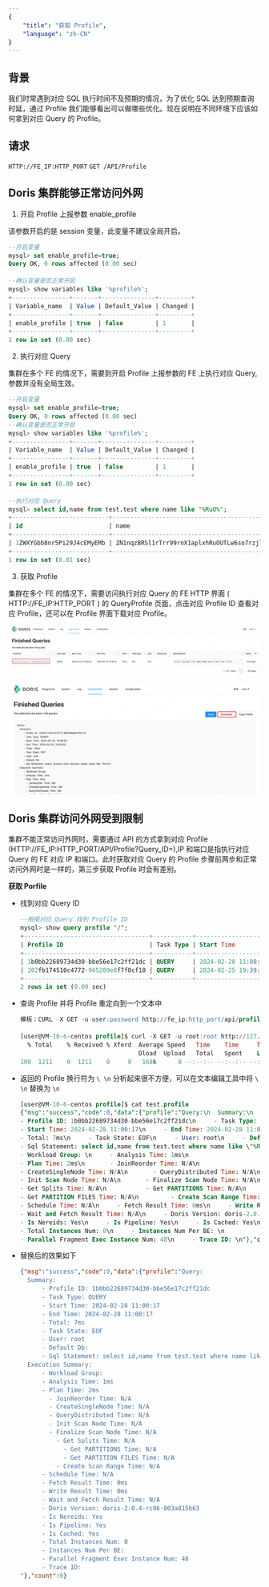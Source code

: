```yaml
---
{
    "title": "获取 Profile",
    "language": "zh-CN"
}
---
```


<!-- 
Licensed to the Apache Software Foundation (ASF) under one
or more contributor license agreements.  See the NOTICE file
distributed with this work for additional information
regarding copyright ownership.  The ASF licenses this file
to you under the Apache License, Version 2.0 (the
"License"); you may not use this file except in compliance
with the License.  You may obtain a copy of the License at
  http://www.apache.org/licenses/LICENSE-2.0
Unless required by applicable law or agreed to in writing,
software distributed under the License is distributed on an
"AS IS" BASIS, WITHOUT WARRANTIES OR CONDITIONS OF ANY
KIND, either express or implied.  See the License for the
specific language governing permissions and limitations
under the License.
-->


## 背景

我们时常遇到对应 SQL 执行时间不及预期的情况，为了优化 SQL 达到预期查询时延，通过 Profile 我们能够看出可以做哪些优化。现在说明在不同环境下应该如何拿到对应 Query 的 Profile。

## 请求

`HTTP://FE_IP:HTTP_PORT`
`GET /API/Profile`


## Doris 集群能够正常访问外网

1. 开启 Profile 上报参数 enable_profile

  该参数开启的是 session 变量，此变量不建议全局开启。

  ```sql
  --开启变量
  mysql> set enable_profile=true;
  Query OK, 0 rows affected (0.00 sec)
  
  --确认变量是否正常开启
  mysql> show variables like '%profile%';
  +----------------+-------+---------------+---------+
  | Variable_name  | Value | Default_Value | Changed |
  +----------------+-------+---------------+---------+
  | enable_profile | true  | false         | 1       |
  +----------------+-------+---------------+---------+
  1 row in set (0.00 sec)
  ```

2. 执行对应 Query

  集群在多个 FE 的情况下，需要到开启 Profile 上报参数的 FE 上执行对应 Query, 参数并没有全局生效。

  ```sql
  --开启变量
  mysql> set enable_profile=true;
  Query OK, 0 rows affected (0.00 sec)
  --确认变量是否正常开启
  mysql> show variables like '%profile%';
  +----------------+-------+---------------+---------+
  | Variable_name  | Value | Default_Value | Changed |
  +----------------+-------+---------------+---------+
  | enable_profile | true  | false         | 1       |
  +----------------+-------+---------------+---------+
  1 row in set (0.00 sec)
  
  --执行对应 Query
  mysql> select id,name from test.test where name like "%RuO%";
  +---------------------------+-----------------------------------------------------------------------------------------------------------------------------+
  | id                        | name                                                                                                                        |
  +---------------------------+-----------------------------------------------------------------------------------------------------------------------------+
  | 1ZWXYGbb8nr5Pi29J4cEMyEMb | ZN1nqzBRSl1rTrr99rnX1aplxhRuOUTLw6so7rzjlRQ317gTPxh0dHljmrARDJjH7FjRkJW9c7YuUBmWikq7eNgmFKJPreWirDrGrFzUYH4eP6kDtSA3UTnNIIj |
  +---------------------------+-----------------------------------------------------------------------------------------------------------------------------+
  1 row in set (0.01 sec)
  ```

3. 获取 Profile

  集群在多个 FE 的情况下，需要访问执行对应 Query 的 FE HTTP 界面 ( HTTP://FE_IP:HTTP_PORT ) 的 QueryProfile 页面，点击对应 Profile ID 查看对应 Profile，还可以在 Profile 界面下载对应 Profile。

  ![profile1.png](/images/profile1.png)
  
  ![profile2.png](/images/profile2.png)

## Doris 集群访问外网受到限制

集群不能正常访问外网时，需要通过 API 的方式拿到对应 Profile (HTTP://FE_IP:HTTP_PORT/API/Profile?Query_ID=),IP 和端口是指执行对应 Query 的 FE 对应 IP 和端口。此时获取对应 Query 的 Profile 步骤前两步和正常访问外网时是一样的，第三步获取 Profile 时会有差别。

**获取 Porfile**

- 找到对应 Query ID

  ```sql
  --根据对应 Query 找到 Profile ID
  mysql> show query profile "/";
  +-----------------------------------+-----------+---------------------+---------------------+-------+------------+------+------------+---------------+
  | Profile ID                        | Task Type | Start Time          | End Time            | Total | Task State | User | Default Db | Sql Statement |
  +-----------------------------------+-----------+---------------------+---------------------+-------+------------+------+------------+---------------+
  | 1b0bb22689734d30-bbe56e17c2ff21dc | QUERY     | 2024-02-28 11:00:17 | 2024-02-28 11:00:17 | 7ms   | EOF        | root |            | select id,name from test.test where name like "%RuO%" |
  | 202fb174510c4772-965289e8f7f0cf10 | QUERY     | 2024-02-25 19:39:20 | 2024-02-25 19:39:20 | 19ms  | EOF        | root |            | select id,name from test.test where name like "%KJ%"  |
  +-----------------------------------+-----------+---------------------+---------------------+-------+------------+------+------------+---------------+
  2 rows in set (0.00 sec)
  ```

- 查询 Profile 并将 Profile 重定向到一个文本中

    ```sql
    模板：CURL -X GET -u user:password http://fe_ip:http_port/api/profile?query_id=1b0bb22689734d30-bbe56e17c2ff21dc > test.profile
    
    [user@VM-10-6-centos profile]$ curl -X GET -u root:root http://127.0.0.1:8030/api/profile?query_id=1b0bb22689734d30-bbe56e17c2ff21dc > test.profile
      % Total    % Received % Xferd  Average Speed   Time    Time     Time  Current
                                     Dload  Upload   Total   Spent    Left  Speed
    100  1211    0  1211    0     0   168k      0 --:--:-- --:--:-- --:--:--  168k
    ```

- 返回的 Profile 换行符为 `\ \n` 分析起来很不方便，可以在文本编辑工具中将 `\ \n` 替换为 `\n`

  ```sql
  [user@VM-10-6-centos profile]$ cat test.profile
  {"msg":"success","code":0,"data":{"profile":"Query:\n  Summary:\n     
  - Profile ID: 1b0bb22689734d30-bbe56e17c2ff21dc\n     - Task Type: QUERY\n     
  - Start Time: 2024-02-28 11:00:17\n     - End Time: 2024-02-28 11:00:17\n     
  - Total: 7ms\n     - Task State: EOF\n     - User: root\n     - Default Db: \n     
  - Sql Statement: select id,name from test.test where name like \"%RuO%\"\n  Execution Summary:\n     
  - Workload Group: \n     - Analysis Time: 1ms\n     
  - Plan Time: 2ms\n       - JoinReorder Time: N/A\n       
  - CreateSingleNode Time: N/A\n       - QueryDistributed Time: N/A\n       
  - Init Scan Node Time: N/A\n       - Finalize Scan Node Time: N/A\n         
  - Get Splits Time: N/A\n           - Get PARTITIONS Time: N/A\n           
  - Get PARTITION FILES Time: N/A\n         - Create Scan Range Time: N/A\n     
  - Schedule Time: N/A\n     - Fetch Result Time: 0ms\n     - Write Result Time: 0ms\n     
  - Wait and Fetch Result Time: N/A\n     - Doris Version: doris-2.0.4-rc06-003a815b63\n     
  - Is Nereids: Yes\n     - Is Pipeline: Yes\n     - Is Cached: Yes\n     
  - Total Instances Num: 0\n     - Instances Num Per BE: \n     
  - Parallel Fragment Exec Instance Num: 48\n     - Trace ID: \n"},"count":0}
  ```

- 替换后的效果如下

  ```json
  {"msg":"success","code":0,"data":{"profile":"Query:
    Summary:
        - Profile ID: 1b0bb22689734d30-bbe56e17c2ff21dc
        - Task Type: QUERY
        - Start Time: 2024-02-28 11:00:17
        - End Time: 2024-02-28 11:00:17
        - Total: 7ms
        - Task State: EOF
        - User: root
        - Default Db: 
        - Sql Statement: select id,name from test.test where name like \"%RuO%\"
    Execution Summary:
        - Workload Group: 
        - Analysis Time: 1ms
        - Plan Time: 2ms
          - JoinReorder Time: N/A
          - CreateSingleNode Time: N/A
          - QueryDistributed Time: N/A
          - Init Scan Node Time: N/A
          - Finalize Scan Node Time: N/A
            - Get Splits Time: N/A
              - Get PARTITIONS Time: N/A
              - Get PARTITION FILES Time: N/A
            - Create Scan Range Time: N/A
        - Schedule Time: N/A
        - Fetch Result Time: 0ms
        - Write Result Time: 0ms
        - Wait and Fetch Result Time: N/A
        - Doris Version: doris-2.0.4-rc06-003a815b63
        - Is Nereids: Yes
        - Is Pipeline: Yes
        - Is Cached: Yes
        - Total Instances Num: 0
        - Instances Num Per BE: 
        - Parallel Fragment Exec Instance Num: 48
        - Trace ID: 
  "},"count":0}
  ```